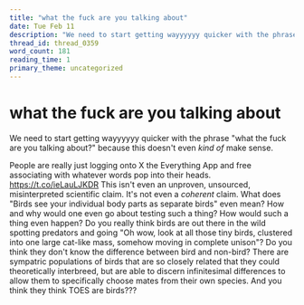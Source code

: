 ```yaml
---
title: "what the fuck are you talking about"
date: Tue Feb 11
description: "We need to start getting wayyyyyy quicker with the phrase 'what the fuck are you talking about?' because this doesn't even *kind of* make sense."
thread_id: thread_0359
word_count: 181
reading_time: 1
primary_theme: uncategorized
---
```


# what the fuck are you talking about

We need to start getting wayyyyyy quicker with the phrase "what the fuck are you talking about?" because this doesn't even *kind of* make sense.

People are really just logging onto X the Everything App and free associating with whatever words pop into their heads. https://t.co/ieLauLJKDR This isn't even an unproven, unsourced, misinterpreted scientific claim. It's not even a *coherent* claim. What does "Birds see your individual body parts as separate birds" even mean? How and why would one even go about testing such a thing? How would such a thing even happen? Do you really think birds are out there in the wild spotting predators and going "Oh wow, look at all those tiny birds, clustered into one large cat-like mass, somehow moving in complete unison"? Do you think they don't know the difference between bird and non-bird? There are sympatric populations of birds that are so closely related that they could theoretically interbreed, but are able to discern infinitesimal differences to allow them to specifically choose mates from their own species. And you think they think TOES are birds???